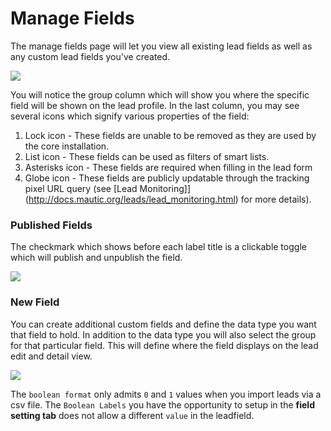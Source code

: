 # Manage Fields

The manage fields page will let you view all existing lead fields as well as any custom lead fields you've created.

![](http://drop.dbh.li/image/190V1w2j2P1Z/Image%202014-11-16%20at%209.34.35%20PM.png)

You will notice the group column which will show you where the specific field will be shown on the lead profile. In the last column, you may see several icons which signify various properties of the field:

1. Lock icon - These fields are unable to be removed as they are used by the core installation. 
2. List icon - These fields can be used as filters of smart lists.
3. Asterisks icon - These fields are required when filling in the lead form
4. Globe icon - These fields are publicly updatable through the tracking pixel URL query (see [Lead Monitoring]](http://docs.mautic.org/leads/lead_monitoring.html) for more details).

### Published Fields

The checkmark which shows before each label title is a clickable toggle which will publish and unpublish the field.

![](http://drop.dbh.li/image/3S1u0k1X463v/Screen%20Recording%202014-11-16%20at%2009.37%20PM.gif)

### New Field

You can create additional custom fields and define the data type you want that field to hold. In addition to the data type you will also select the group for that particular field. This will define where the field displays on the lead edit and detail view.

![](http://drop.dbh.li/image/1k3U1p3J3Y2u/Image%202014-11-16%20at%209.43.52%20PM.png)

The `boolean format` only admits `0` and `1` values when you import leads via a csv file. The `Boolean Labels` you have the opportunity to setup in the **field setting tab** does not allow a different `value` in the leadfield.
